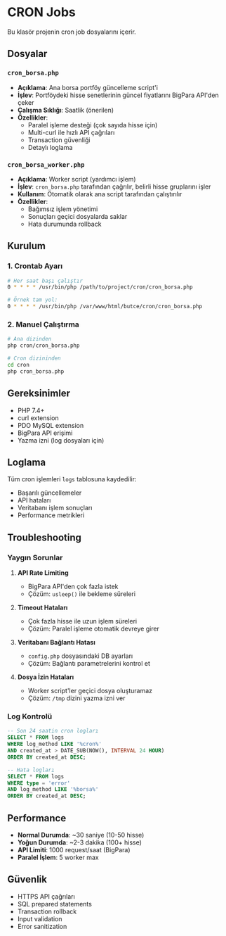 # CRON Jobs

Bu klasör projenin cron job dosyalarını içerir.

## Dosyalar

### `cron_borsa.php`
- **Açıklama**: Ana borsa portföy güncelleme script'i
- **İşlev**: Portföydeki hisse senetlerinin güncel fiyatlarını BigPara API'den çeker
- **Çalışma Sıklığı**: Saatlik (önerilen)
- **Özellikler**:
  - Paralel işleme desteği (çok sayıda hisse için)
  - Multi-curl ile hızlı API çağrıları
  - Transaction güvenliği
  - Detaylı loglama

### `cron_borsa_worker.php`
- **Açıklama**: Worker script (yardımcı işlem)
- **İşlev**: `cron_borsa.php` tarafından çağrılır, belirli hisse gruplarını işler
- **Kullanım**: Otomatik olarak ana script tarafından çalıştırılır
- **Özellikler**:
  - Bağımsız işlem yönetimi
  - Sonuçları geçici dosyalarda saklar
  - Hata durumunda rollback

## Kurulum

### 1. Crontab Ayarı

```bash
# Her saat başı çalıştır
0 * * * * /usr/bin/php /path/to/project/cron/cron_borsa.php

# Örnek tam yol:
0 * * * * /usr/bin/php /var/www/html/butce/cron/cron_borsa.php
```

### 2. Manuel Çalıştırma

```bash
# Ana dizinden
php cron/cron_borsa.php

# Cron dizininden
cd cron
php cron_borsa.php
```

## Gereksinimler

- PHP 7.4+
- curl extension
- PDO MySQL extension
- BigPara API erişimi
- Yazma izni (log dosyaları için)

## Loglama

Tüm cron işlemleri `logs` tablosuna kaydedilir:
- Başarılı güncellemeler
- API hataları
- Veritabanı işlem sonuçları
- Performance metrikleri

## Troubleshooting

### Yaygın Sorunlar

1. **API Rate Limiting**
   - BigPara API'den çok fazla istek
   - Çözüm: `usleep()` ile bekleme süreleri

2. **Timeout Hataları**
   - Çok fazla hisse ile uzun işlem süreleri
   - Çözüm: Paralel işleme otomatik devreye girer

3. **Veritabanı Bağlantı Hatası**
   - `config.php` dosyasındaki DB ayarları
   - Çözüm: Bağlantı parametrelerini kontrol et

4. **Dosya İzin Hataları**
   - Worker script'ler geçici dosya oluşturamaz
   - Çözüm: `/tmp` dizini yazma izni ver

### Log Kontrolü

```sql
-- Son 24 saatin cron logları
SELECT * FROM logs 
WHERE log_method LIKE '%cron%' 
AND created_at > DATE_SUB(NOW(), INTERVAL 24 HOUR)
ORDER BY created_at DESC;

-- Hata logları
SELECT * FROM logs 
WHERE type = 'error' 
AND log_method LIKE '%borsa%'
ORDER BY created_at DESC;
```

## Performance

- **Normal Durumda**: ~30 saniye (10-50 hisse)
- **Yoğun Durumda**: ~2-3 dakika (100+ hisse)
- **API Limiti**: 1000 request/saat (BigPara)
- **Paralel İşlem**: 5 worker max

## Güvenlik

- HTTPS API çağrıları
- SQL prepared statements
- Transaction rollback
- Input validation
- Error sanitization